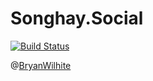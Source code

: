 # Songhay.Social

[![Build Status](https://songhay.visualstudio.com/SonghaySystem/_apis/build/status/songhay-system-api-social-yaml-build)](https://songhay.visualstudio.com/SonghaySystem/_build/latest?definitionId=10)

@[BryanWilhite](https://twitter.com/bryanwilhite)
